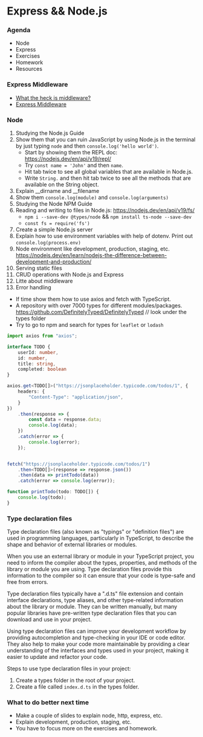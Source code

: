 # Express && Node.js

### Agenda

- Node
- Express
- Exercises
- Homework
- Resources

### Express Middleware

- [What the heck is middleware?](https://www.youtube.com/watch?v=MIr1oxQ3pao)
- [Express Middleware](https://expressjs.com/en/guide/using-middleware.html)

### Node

1. Studying the Node.js Guide 
2. Show them that you can ruin JavaScript by using Node.js in the terminal by just typing `node` and then `console.log('hello world')`.
   - Start by showing them the REPL doc: https://nodejs.dev/en/api/v19/repl/
   - Try `const name = 'John'` and then `name`.
   - Hit tab twice to see all global variables that are available in Node.js.
   - Write `String.` and then hit tab twice to see all the methods that are available on the String object. 
3. Explain __dirname and __filename
4. Show them `console.log(module)` and `console.log(arguments)`
4. Studying the Node NPM Guide 
4. Reading and writing to files in Node.js: https://nodejs.dev/en/api/v19/fs/
   - `npm i --save-dev @types/node` && `npm install ts-node --save-dev`
   - `const fs = require('fs')` 
3. Create a simple Node.js server  
5. Explain how to use environment variables with help of dotenv. Print out `console.log(process.env)`
6. Node environment like development, production, staging, etc. https://nodejs.dev/en/learn/nodejs-the-difference-between-development-and-production/
7. Serving static files 
8. CRUD operations with Node.js and Express
9. Litte about middleware
10. Error handling

- If time show them how to use axios and fetch with TypeScript.
- A repository with over 7000 types for different modules/packages. https://github.com/DefinitelyTyped/DefinitelyTyped // look under the types folder
- Try to go to npm and search for types for `leaflet` or `lodash`


```TypeScript
import axios from "axios";

interface TODO {
    userId: number,
    id: number,
    title: string,
    completed: boolean
}

axios.get<TODO[]>("https://jsonplaceholder.typicode.com/todos/1", {
    headers: {
        "Content-Type": "application/json",
    }
})
    .then(response => {
        const data = response.data;
        console.log(data);
    })
    .catch(error => {
        console.log(error);
    });


fetch("https://jsonplaceholder.typicode.com/todos/1")
    .then<TODO[]>(response => response.json())
    .then(data => printTodo(data))
    .catch(error => console.log(error));

function printTodo(todo: TODO[]) {
    console.log(todo);
}
```

### Type declaration files

Type declaration files (also known as "typings" or "definition files") are used in programming languages, particularly 
in TypeScript, to describe the shape and behavior of external libraries or modules.

When you use an external library or module in your TypeScript project, you need to inform the compiler about the types, 
properties, and methods of the library or module you are using. Type declaration files provide this information to the compiler so it can ensure that your code is type-safe and free from errors.

Type declaration files typically have a ".d.ts" file extension and contain interface declarations, type aliases, and 
other type-related information about the library or module. They can be written manually, but many popular libraries 
have pre-written type declaration files that you can download and use in your project.

Using type declaration files can improve your development workflow by providing autocompletion and type-checking in 
your IDE or code editor. They also help to make your code more maintainable by providing a clear understanding of the 
interfaces and types used in your project, making it easier to update and refactor your code.

Steps to use type declaration files in your project:

1. Create a types folder in the root of your project.
2. Create a file called `index.d.ts` in the types folder.


### What to do better next time

- Make a couple of slides to explain node, http, express, etc.
- Explain development, production, staging, etc.
- You have to focus more on the exercises and homework.

